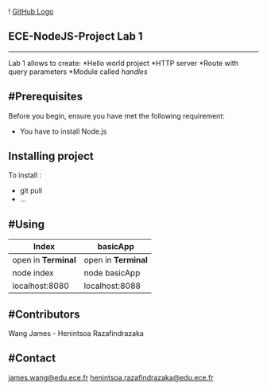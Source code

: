! [GitHub Logo](/images/logoece.jpg)
 
## ECE-NodeJS-Project Lab 1 
---
Lab 1 allows to create:
  *Hello world project
  *HTTP server
  *Route with query parameters
  *Module called *handles*

#Prerequisites
---
Before you begin, ensure you have met the following requirement:
  * You have to install Node.js

Installing <Hello World> project
---
To install <Hello World>:
  * git pull 
  * ...
  
#Using <Hello World>
---
Index | basicApp
------|----------
open in **Terminal** | open in **Terminal**
node index | node basicApp
localhost:8080 | localhost:8088

#Contributors
---
Wang James - Henintsoa Razafindrazaka

#Contact
---
james.wang@edu.ece.fr
henintsoa.razafindrazaka@edu.ece.fr
